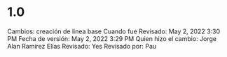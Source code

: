 # 1.0

Cambios: creación de linea base
Cuando fue Revisado: May 2, 2022 3:30 PM
Fecha de  versión: May 2, 2022 3:29 PM
Quien hizo el cambio: Jorge Alan Ramírez Elías
Revisado: Yes
Revisado por: Pau